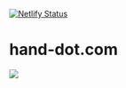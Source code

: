 [![Netlify Status](https://api.netlify.com/api/v1/badges/0217fe23-f18e-46f0-9a20-b15eabab6e5c/deploy-status)](https://app.netlify.com/sites/hand-dot/deploys)

# hand-dot.com

![](https://repository-images.githubusercontent.com/183037985/a0345380-6b6a-11e9-91aa-2aea8dab60a0)
